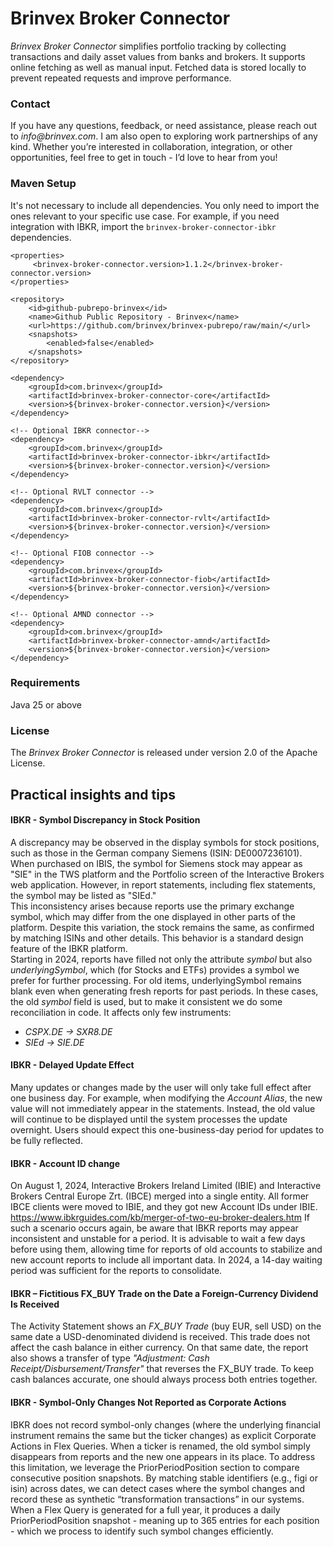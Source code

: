 # Brinvex Broker Connector

_Brinvex Broker Connector_ simplifies portfolio tracking by collecting 
transactions and daily asset values from banks and brokers. 
It supports online fetching as well as manual input.
Fetched data is stored locally to prevent repeated requests and improve performance.

### Contact
If you have any questions, feedback, or need assistance, please reach out to _info@brinvex.com_.
I am also open to exploring work partnerships of any kind. Whether you’re interested in collaboration,
integration, or other opportunities, feel free to get in touch - I’d love to hear from you!

### Maven Setup
It's not necessary to include all dependencies.
You only need to import the ones relevant to your specific use case.
For example, if you need integration with IBKR, 
import the ``brinvex-broker-connector-ibkr`` dependencies.

    <properties>
         <brinvex-broker-connector.version>1.1.2</brinvex-broker-connector.version>
    </properties>
    
    <repository>
        <id>github-pubrepo-brinvex</id>
        <name>Github Public Repository - Brinvex</name>
        <url>https://github.com/brinvex/brinvex-pubrepo/raw/main/</url>
        <snapshots>
            <enabled>false</enabled>
        </snapshots>
    </repository>

    <dependency>
        <groupId>com.brinvex</groupId>
        <artifactId>brinvex-broker-connector-core</artifactId>
        <version>${brinvex-broker-connector.version}</version>
    </dependency>

    <!-- Optional IBKR connector-->
    <dependency>
        <groupId>com.brinvex</groupId>
        <artifactId>brinvex-broker-connector-ibkr</artifactId>
        <version>${brinvex-broker-connector.version}</version>
    </dependency>

    <!-- Optional RVLT connector -->
    <dependency>
        <groupId>com.brinvex</groupId>
        <artifactId>brinvex-broker-connector-rvlt</artifactId>
        <version>${brinvex-broker-connector.version}</version>
    </dependency>

    <!-- Optional FIOB connector -->
    <dependency>
        <groupId>com.brinvex</groupId>
        <artifactId>brinvex-broker-connector-fiob</artifactId>
        <version>${brinvex-broker-connector.version}</version>
    </dependency>

    <!-- Optional AMND connector -->
    <dependency>
        <groupId>com.brinvex</groupId>
        <artifactId>brinvex-broker-connector-amnd</artifactId>
        <version>${brinvex-broker-connector.version}</version>
    </dependency>


### Requirements

Java 25 or above

### License

The _Brinvex Broker Connector_ is released under version 2.0 of the Apache License.

## Practical insights and tips

#### IBKR - Symbol Discrepancy in Stock Position

A discrepancy may be observed in the display symbols for stock positions,
such as those in the German company Siemens (ISIN: DE0007236101).
When purchased on IBIS, the symbol for Siemens stock may appear as "SIE" in the TWS platform 
and the Portfolio screen of the Interactive Brokers web application.
However, in report statements, including flex statements, the symbol may be listed as "SIEd."  
This inconsistency arises because reports use the primary exchange symbol, 
which may differ from the one displayed in other parts of the platform. 
Despite this variation, the stock remains the same, as confirmed by matching ISINs and other details. 
This behavior is a standard design feature of the IBKR platform.  
Starting in 2024, reports have filled not only the attribute _symbol_ but also _underlyingSymbol_, 
which (for Stocks and ETFs) provides a symbol we prefer for further processing.
For old items, underlyingSymbol remains blank even when generating fresh reports for past periods. 
In these cases, the old _symbol_ field is used, but to make it consistent 
we do some reconciliation in code. It affects only few instruments: 
- _CSPX.DE -> SXR8.DE_ 
- _SIEd -> SIE.DE_ 

#### IBKR - Delayed Update Effect

Many updates or changes made by the user will only take full effect after one business day. 
For example, when modifying the _Account Alias_, the new value will not immediately appear in the statements. 
Instead, the old value will continue to be displayed until the system processes the update overnight. 
Users should expect this one-business-day period for updates to be fully reflected.

#### IBKR - Account ID change
On August 1, 2024, Interactive Brokers Ireland Limited (IBIE) and 
Interactive Brokers Central Europe Zrt. (IBCE) merged into a single entity. 
All former IBCE clients were moved to IBIE, and they got new Account IDs under IBIE.  
https://www.ibkrguides.com/kb/merger-of-two-eu-broker-dealers.htm
If such a scenario occurs again, be aware that IBKR reports may appear 
inconsistent and unstable for a period. It is advisable to wait a few days 
before using them, allowing time for reports of old accounts to stabilize 
and new account reports to include all important data.
In 2024, a 14-day waiting period was sufficient for the reports to consolidate.

#### IBKR – Fictitious FX_BUY Trade on the Date a Foreign-Currency Dividend Is Received
The Activity Statement shows an _FX_BUY Trade_ (buy EUR, sell USD) 
on the same date a USD-denominated dividend is received. 
This trade does not affect the cash balance in either currency.
On that same date, the report also shows a transfer of type _"Adjustment: Cash Receipt/Disbursement/Transfer"_ 
that reverses the FX_BUY trade.
To keep cash balances accurate, one should always process both entries together.

#### IBKR - Symbol-Only Changes Not Reported as Corporate Actions
IBKR does not record symbol-only changes 
(where the underlying financial instrument remains the same but the ticker changes) 
as explicit Corporate Actions in Flex Queries. When a ticker is renamed, 
the old symbol simply disappears from reports and the new one appears in its place.
To address this limitation, we leverage the PriorPeriodPosition section
to compare consecutive position snapshots. By matching stable identifiers (e.g., figi or isin)
across dates, we can detect cases where the symbol changes 
and record these as synthetic “transformation transactions” in our systems. 
When a Flex Query is generated for a full year, 
it produces a daily PriorPeriodPosition snapshot - meaning up to 365 entries 
for each position - which we process to identify such symbol changes efficiently.